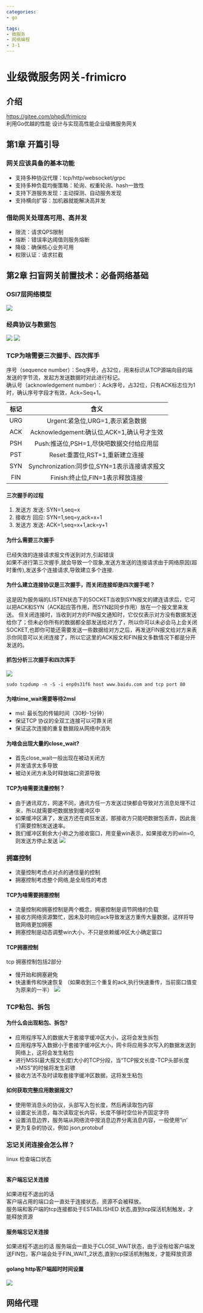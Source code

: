 ```yaml
---
categories: 
- go

tags:
- 微服务
- 网络编程
- 3-1
---
```


# 业级微服务网关-frimicro

## 介绍
https://gitee.com/phpdi/frimicro  
利用Go优越的性能
设计与实现高性能企业级微服务网关

## 第1章 开篇引导

### 网关应该具备的基本功能
* 支持多种协议代理：tcp/http/websocket/grpc
* 支持多种负载均衡策略：轮询、权重轮询、hash一致性
* 支持下游服务发现：主动探测、自动服务发现
* 支持横向扩容：加机器就能解决高并发

### 借助网关处理高可用、高并发
* 限流：请求QPS限制
* 熔断：错误率达阈值则服务熔断
* 降级：确保核心业务可用
* 权限认证：请求拦截

## 第2章 扫盲网关前置技术：必备网络基础

### OSI7层网络模型
![](企业级微服务网关/osi7层网络模型.png)

### 经典协议与数据包
![](企业级微服务网关/数据包.png)
![](企业级微服务网关/数据包1.png)

### TCP为啥需要三次握手、四次挥手

序号（sequence number）：Seq序号，占32位，用来标识从TCP源端向目的端发送的字节流，发起方发送数据时对此进行标记。  
确认号（acknowledgement number）：Ack序号，占32位，只有ACK标志位为1时，确认序号字段才有效，Ack=Seq+1。  

|标记|含义|
|:---:|:---:|
|URG|Urgent:紧急位,URG=1,表示紧急数据|
|ACK|Acknowledgement:确认位,ACK=1,确认号才生效|
|PSH|Push:推送位,PSH=1,尽快吧数据交付给应用层|
|PST|Reset:重置位,RST=1,重新建立连接|
|SYN|Synchronization:同步位,SYN=1表示连接请求报文|
|FIN|Finish:终止位,FIN=1表示释放连接|

#### 三次握手的过程
1. 发送方 发送: SYN=1,seq=x 
2. 接收方 回应: SYN=1,seq=y,ack=x+1
3. 发送方 发送: ACK=1,seq=x+1,ack=y+1

#### 为什么需要三次握手
已经失效的连接请求报文传送到对方,引起错误  
如果不进行第三次握手,就会导致一个现象,发送方发送的连接请求由于网络原因(超时重传),发送多个连接请求,导致建立多个连接.

#### 为什么建立连接协议是三次握手，而关闭连接却是四次握手呢？
这是因为服务端的LISTEN状态下的SOCKET当收到SYN报文的建连请求后，它可以把ACK和SYN（ACK起应答作用，而SYN起同步作用）放在一个报文里来发送。
但关闭连接时，当收到对方的FIN报文通知时，它仅仅表示对方没有数据发送给你了；但未必你所有的数据都全部发送给对方了，所以你可以未必会马上会关闭SOCKET,也即你可能还需要发送一些数据给对方之后，再发送FIN报文给对方来表示你同意可以关闭连接了，所以它这里的ACK报文和FIN报文多数情况下都是分开发送的。

#### 抓包分析三次握手和四次挥手
![](企业级微服务网关/4次挥手.png)
```
sudo tcpdump -n -S -i enp0s31f6 host www.baidu.com and tcp port 80
```
#### 为啥time_wait需要等待2msl
* msl: 最长包的传输时间（30秒-1分钟）
* 保证TCP 协议的全双工连接可以可靠关闭
* 保证这次连接的重复数据段从网络中消失

#### 为啥会出现大量的close_wait?
* 首先close_wait一般出现在被动关闭方
* 并发请求太多导致
* 被动关闭方未及时释放端口资源导致

#### TCP为啥需要流量控制？
* 由于通讯双方，网速不同，通讯方任一方发送过快都会导致对方消息处理不过来，所以就需要吧数据放到缓冲区中  
* 如果缓冲区满了，发送方还在疯狂发送，那接收方只能吧数据包丢弃，因此我们需要控制发送速率。
* 我们缓冲区剩余大小称之为接收窗口，用变量win表示，如果接收方的win=0,则发送方停止发送
![](企业级微服务网关/流量控制.png)


### 拥塞控制
* 流量控制考虑点对点的通信量的控制
* 拥塞控制考虑整个网络,是全局性的考虑

#### TCP为啥需要拥塞控制
* 流量控制和拥塞控制是两个概念，拥塞控制是调节网络的负载
* 接收方网络资源繁忙，因未及时响应ack导致发送方重传大量数据，这样将导致网络更加拥塞
* 拥塞控制是动态调整win大小，不只是依赖缓冲区大小确定窗口

#### TCP拥塞控制
tcp 拥塞控制包括2部分  
* 慢开始和拥塞避免
* 快速重传和快速恢复 （如果收到三个重复的ack,执行快速重传，当前窗口值变为原来的一半）
![](企业级微服务网关/拥塞控制.png)


### TCP粘包、拆包
#### 为什么会出现粘包、拆包?
* 应用程序写入的数据大于套接字缓冲区大小，这将会发生拆包
* 应用程序写入数据小于套接字缓冲区大小，网卡将应用多次写入的数据发送到网络上，这将会发生粘包
* 进行MSS(最大报文长度)大小的TCP分段，当“TCP报文长度-TCP头部长度>MSS”的时候将发生彩镖
* 接收方法不及时读取套接字缓冲区数据，这将发生粘包

#### 如何获取完整应用数据报文?
* 使用带消息头的协议，头部写入包长度，然后再读取包内容
* 设置定长消息，每次读取定长内容，长度不够时空位补齐固定字符
* 设置消息边界，服务端从网络流中按消息边界分离消息内容，一般使用‘\n’
* 更为复杂的协议，例如 json,protobuf

### 忘记关闭连接会怎么样？
linux 检查端口状态
```
```
#### 客户端忘记关连接
如果进程不退出的话  
客户端占用的端口会一直处于连接状态，资源不会被释放。  
服务端和客户端的tcp连接都处于ESTABLISHED 状态,直到tcp探活机制触发，才能释放资源

#### 服务端忘记关连接
如果进程不退出的话
服务端会一直处于CLOSE_WAIT状态，由于没有给客户端发送FIN包，客户端会处于FIN_WAIT_2状态,直到tcp探活机制触发，才能释放资源


#### golang http客户端超时时间设置
![](企业级微服务网关/httpclienttimeout.png)

## 网络代理